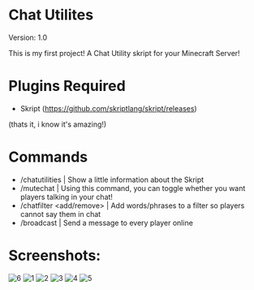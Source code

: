 # Chat Utilites
Version: 1.0

This is my first project! A Chat Utility skript for your Minecraft Server!

# Plugins Required
- Skript (https://github.com/skriptlang/skript/releases)

(thats it, i know it's amazing!)

# Commands
- /chatutilities | Show a little information about the Skript
- /mutechat | Using this command, you can toggle whether you want players talking in your chat!
- /chatfilter <add/remove> <prase> | Add words/phrases to a filter so players cannot say them in chat
- /broadcast | Send a message to every player online

# Screenshots:
![6](https://github.com/user-attachments/assets/9fd5713a-4042-4067-99d6-52a9ed4ac14e)
![1](https://github.com/user-attachments/assets/7e6e521f-a316-4aca-af71-602a9705b95c)
![2](https://github.com/user-attachments/assets/8659a418-d7b2-44df-8346-2b8865ed8872)
![3](https://github.com/user-attachments/assets/207c59b7-8611-4c81-9d6f-56ce39b36ef3)
![4](https://github.com/user-attachments/assets/10783efe-a92e-4264-90d2-0e390bdf2f45)
![5](https://github.com/user-attachments/assets/9b40b18f-21b7-4014-b86f-ac87f6df5b1a)
